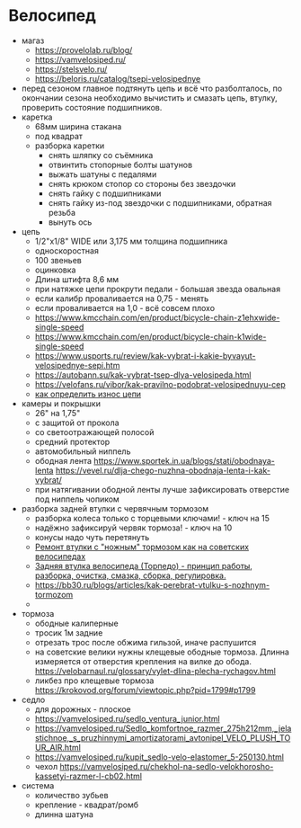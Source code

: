 # Велосипед

* магаз
	 * https://provelolab.ru/blog/
	 * https://vamvelosiped.ru/
	 * https://stelsvelo.ru/
	 * https://beloris.ru/catalog/tsepi-velosipednye
* перед сезоном главное подтянуть цепь и всё что разболталось, по окончании сезона необходимо вычистить и смазать цепь, втулку, проверить состояние подшипников.
* каретка
	* 68мм ширина стакана
	* под квадрат
	* разборка каретки
		* снять шляпку со съёмника
		* отвинтить стопорные болты шатунов
		* выжать шатуны с педалями
		* снять крюком стопор со стороны без звездочки
		* снять гайку с подшипниками
		* снять гайку из-под звездочки с подшипниками, обратная резьба
		* вынуть ось
 * цепь
	* 1/2"х1/8" WIDE или 3,175 мм толщина подшипника
	* односкоростная
	* 100 звеньев
	* оцинковка
	* Длина штифта 8,6 мм 
	* при натяжке цепи прокрути педали - большая звезда овальная
	* если калибр проваливается на 0,75 - менять
	* если проваливается на 1,0 - всё совсем плохо
	* https://www.kmcchain.com/en/product/bicycle-chain-z1ehxwide-single-speed
	* https://www.kmcchain.com/en/product/bicycle-chain-k1wide-single-speed
	* https://www.usports.ru/review/kak-vybrat-i-kakie-byvayut-velosipednye-sepi.htm
	* https://autobann.su/kak-vybrat-tsep-dlya-velosipeda.html
	* https://velofans.ru/vibor/kak-pravilno-podobrat-velosipednuyu-cep
	* [как определить износ цепи](http://veloboy.ru/kak-opredelit-iznos-cepi-velosipeda/)
 * камеры и покрышки
	* 26" на 1,75"
	* с защитой от прокола
	* со светоотражающей полосой
	* средний протектор
	* автомобильный ниппель
	* ободная лента https://www.sportek.in.ua/blogs/stati/obodnaya-lenta https://vevel.ru/dlja-chego-nuzhna-obodnaja-lenta-i-kak-vybrat/
	* при натягивании ободной ленты лучше зафиксировать отверстие под ниппель чопиком
 * разборка задней втулки с червячным тормозом
	* разборка колеса только с торцевыми ключами! - ключ на 15
	* надёжно зафиксируй червяк тормоза! - ключ на 10
	* конусы надо чуть перетянуть
	* [Ремонт втулки с "ножным" тормозом как на советских велосипедах](https://www.youtube.com/watch?v=Lvc38a6GtnA)
	* [Задняя втулка велосипеда (Торпедо) - принцип работы, разборка, очистка, смазка, сборка, регулировка.](https://www.youtube.com/watch?v=y-0ZC2BQ1G0)
	* https://bb30.ru/blogs/articles/kak-perebrat-vtulku-s-nozhnym-tormozom
	* 
 * тормоза 
 	* ободные калиперные
	* тросик 1м задние
	* отрезать трос после обжима гильзой, иначе распушится
	* на советские велики нужны клещевые ободные тормоза. Длинна измеряется от отверстия крепления на вилке до обода. https://velobarnaul.ru/glossary/vylet-dlina-plecha-rychagov.html
	* ликбез про клещевые тормоза https://krokovod.org/forum/viewtopic.php?pid=1799#p1799
 * седло
	* для дорожных - плоское
	* https://vamvelosiped.ru/sedlo_ventura_junior.html
	* https://vamvelosiped.ru/Sedlo_komfortnoe_razmer_275h212mm,_jelastichnoe,_s_pruzhinnymi_amortizatorami_avtonipel_VELO_PLUSH_TOUR_AIR.html
	* https://vamvelosiped.ru/kupit_sedlo-velo-elastomer_5-250130.html
	* чехол https://vamvelosiped.ru/chekhol-na-sedlo-velokhorosho-kassetyi-razmer-l-cb02.html
 * система
	* количество зубьев
	* крепление - квадрат/ромб
	* длинна шатуна